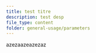 ```yaml
---
title: test titre
description: test desp
file_type: content
folder: general-usage/parameters
---
```

azezaazeazezaz
